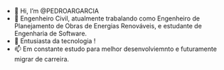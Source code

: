 - 👋 Hi, I’m @PEDROARGARCIA
- 👀 Engenheiro Civil, atualmente trabalando como Engenheiro de Planejamento de Obras de Energias Renováveis, e estudante de Engenharia de Software.
- 🌱 Entusiasta da tecnologia !
- 📫 Em constante estudo para melhor desenvolviemnto e futuramente migrar de carreira.

<!---
PEDROARGARCIA/PEDROARGARCIA is a ✨ special ✨ repository because its `README.md` (this file) appears on your GitHub profile.
You can click the Preview link to take a look at your changes.
--->
